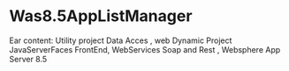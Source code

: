 # Was8.5AppListManager
Ear content: Utility project Data Acces , web Dynamic Project JavaServerFaces FrontEnd, WebServices Soap and Rest , Websphere App Server 8.5 
